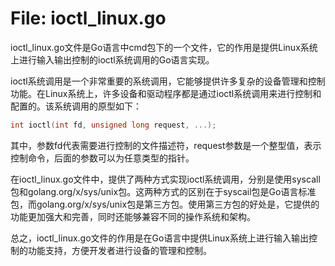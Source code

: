 # File: ioctl_linux.go

ioctl_linux.go文件是Go语言中cmd包下的一个文件，它的作用是提供Linux系统上进行输入输出控制的ioctl系统调用的Go语言实现。

ioctl系统调用是一个非常重要的系统调用，它能够提供许多复杂的设备管理和控制功能。在Linux系统上，许多设备和驱动程序都是通过ioctl系统调用来进行控制和配置的。该系统调用的原型如下：

```c
int ioctl(int fd, unsigned long request, ...);
```

其中，参数fd代表需要进行控制的文件描述符，request参数是一个整型值，表示控制命令，后面的参数可以为任意类型的指针。

在ioctl_linux.go文件中，提供了两种方式实现ioctl系统调用，分别是使用syscall包和golang.org/x/sys/unix包。这两种方式的区别在于syscail包是Go语言标准包，而golang.org/x/sys/unix包是第三方包。使用第三方包的好处是，它提供的功能更加强大和完善，同时还能够兼容不同的操作系统和架构。

总之，ioctl_linux.go文件的作用是在Go语言中提供Linux系统上进行输入输出控制的功能支持，方便开发者进行设备的管理和控制。

